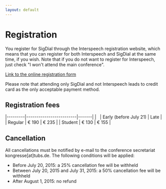 ```yaml
---
layout: default
---
```


# Registration

You register for SigDial through the Interspeech registration website, which means that you can register for both Interspeech and SigDial at the same time, if you wish. Note that if you do not want to register for Interspeech, just check "I won't attend the main conference". 

[Link to the online registration form](https://register-tubs.de/interspeech)

Please note that attending only SigDial and not Interspeech leads to credit card as the only acceptable payment method.

## Registration fees 

|---------|-------------------------|-------|
| &nbsp;  | Early (before July 21)  | Late  |
| Regular | € 190                   | € 235 |
| Student | € 130                   | € 155 |

## Cancellation

All cancellations must be notified by e-mail to the conference secretariat kongresse[at]tubs.de. The following conditions will be applied:

* Before July 20, 2015: a 25% cancellation fee will be withheld
* Between July 20, 2015 and July 31, 2015: a 50% cancellation fee will be withheld
* After August 1, 2015: no refund